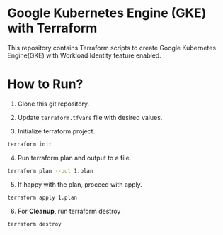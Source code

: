 # Google Kubernetes Engine (GKE) with Terraform
This repository contains Terraform scripts to create Google Kubernetes Engine(GKE) with Workload Identity feature enabled.

# How to Run?

1. Clone this git repository.

2. Update `terraform.tfvars` file with desired values.

3. Initialize terraform project.
  ```bash
  terraform init
  ```

4. Run terraform plan and output to a file.
  ```bash
  terraform plan --out 1.plan
  ```

5. If happy with the plan, proceed with apply.
  ```bash
  terraform apply 1.plan
  ```

6. For **Cleanup**, run terraform destroy
  ```bash
  terraform destroy
  ```
